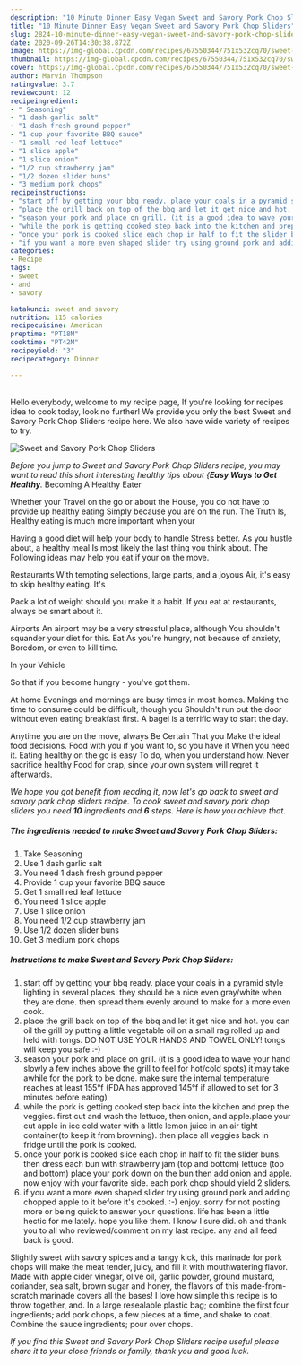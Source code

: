 ```yaml
---
description: "10 Minute Dinner Easy Vegan Sweet and Savory Pork Chop Sliders"
title: "10 Minute Dinner Easy Vegan Sweet and Savory Pork Chop Sliders"
slug: 2824-10-minute-dinner-easy-vegan-sweet-and-savory-pork-chop-sliders
date: 2020-09-26T14:30:38.872Z
image: https://img-global.cpcdn.com/recipes/67550344/751x532cq70/sweet-and-savory-pork-chop-sliders-recipe-main-photo.jpg
thumbnail: https://img-global.cpcdn.com/recipes/67550344/751x532cq70/sweet-and-savory-pork-chop-sliders-recipe-main-photo.jpg
cover: https://img-global.cpcdn.com/recipes/67550344/751x532cq70/sweet-and-savory-pork-chop-sliders-recipe-main-photo.jpg
author: Marvin Thompson
ratingvalue: 3.7
reviewcount: 12
recipeingredient:
- " Seasoning"
- "1 dash garlic salt"
- "1 dash fresh ground pepper"
- "1 cup your favorite BBQ sauce"
- "1 small red leaf lettuce"
- "1 slice apple"
- "1 slice onion"
- "1/2 cup strawberry jam"
- "1/2 dozen slider buns"
- "3 medium pork chops"
recipeinstructions:
- "start off by getting your bbq ready. place your coals in a pyramid style lighting in several places. they should be a nice even gray/white when they are done. then spread them evenly around to make for a more even cook."
- "place the grill back on top of the bbq and let it get nice and hot. you can oil the grill by putting a little vegetable oil on a small rag rolled up and held with tongs. DO NOT USE YOUR HANDS AND TOWEL ONLY! tongs will keep you safe  :-)"
- "season your pork and place on grill. (it is a good idea to wave your hand slowly a few inches above the grill to feel for hot/cold spots) it may take awhile for the pork to be done. make sure the internal temperature reaches at least 155°f (FDA has approved 145°f if allowed to set for 3 minutes before eating)"
- "while the pork is getting cooked step back into the kitchen and prep the veggies. first cut and wash the lettuce, then onion, and apple.place your cut apple in ice cold water with a little lemon juice in an air tight container(to keep it from browning). then place all veggies back in fridge until the pork is cooked."
- "once your pork is cooked slice each chop in half to fit the slider buns. then dress each bun with strawberry jam (top and bottom) lettuce (top and bottom) place your pork down on the bun then add onion and apple. now enjoy with your favorite side. each pork chop should yield 2 sliders."
- "if you want a more even shaped slider try using ground pork and adding chopped apple to it before it&#39;s cooked.  :-) enjoy.  sorry for not posting more or being quick to answer your questions. life has been a little hectic for me lately. hope you like them. I know I sure did. oh and thank you to all who reviewed/comment on my last recipe. any and all feed back is good."
categories:
- Recipe
tags:
- sweet
- and
- savory

katakunci: sweet and savory 
nutrition: 115 calories
recipecuisine: American
preptime: "PT18M"
cooktime: "PT42M"
recipeyield: "3"
recipecategory: Dinner

---
```

<br>
Hello everybody, welcome to my recipe page, If you're looking for recipes idea to cook today, look no further! We provide you only the best Sweet and Savory Pork Chop Sliders recipe here. We also have wide variety of recipes to try.
<br>


![Sweet and Savory Pork Chop Sliders](https://img-global.cpcdn.com/recipes/67550344/751x532cq70/sweet-and-savory-pork-chop-sliders-recipe-main-photo.jpg)

<i>Before you jump to Sweet and Savory Pork Chop Sliders recipe, you may want to read this short interesting healthy tips about {<strong>Easy Ways to Get Healthy</strong>.</i>
Becoming A Healthy Eater

Whether your Travel on the go or about the
House, you do not have to provide up healthy eating
Simply because you are on the run. The Truth Is,
Healthy eating is much more important when your


Having a good diet will help your body to handle
Stress better. As you hustle about, a healthy meal
Is most likely the last thing you think about. The
Following ideas may help you eat if your on the move.

Restaurants
With tempting selections, large parts, and a joyous 
Air, it's easy to skip healthy eating. It's

Pack a lot of weight should you make it a habit.
If you eat at restaurants, always be smart
about it.

Airports
An airport may be a very stressful place, although
You shouldn't squander your diet for this. Eat
As you're hungry, not because of anxiety,
Boredom, or even to kill time.

In your Vehicle 

So that if you become hungry - you've got them.

At home
Evenings and mornings are busy times in most homes.
Making the time to consume could be difficult, though you
Shouldn't run out the door without even eating breakfast
first. 
A bagel is a terrific way to start the day.

Anytime you are on the move, always Be Certain That you
Make the ideal food decisions. 
Food with you if you want to, so you have it
When you need it. Eating healthy on the go is easy
To do, when you understand how. Never sacrifice healthy
Food for crap, since your own system will regret it afterwards.


<i>We hope you got benefit from reading it, now let's go back to sweet and savory pork chop sliders recipe. To cook sweet and savory pork chop sliders you need <strong>10</strong> ingredients and <strong>6</strong> steps. Here is how you achieve that.
</i>

##### The ingredients needed to make Sweet and Savory Pork Chop Sliders:

1. Take  Seasoning
1. Use 1 dash garlic salt
1. You need 1 dash fresh ground pepper
1. Provide 1 cup your favorite BBQ sauce
1. Get 1 small red leaf lettuce
1. You need 1 slice apple
1. Use 1 slice onion
1. You need 1/2 cup strawberry jam
1. Use 1/2 dozen slider buns
1. Get 3 medium pork chops


##### Instructions to make Sweet and Savory Pork Chop Sliders:

1. start off by getting your bbq ready. place your coals in a pyramid style lighting in several places. they should be a nice even gray/white when they are done. then spread them evenly around to make for a more even cook.
1. place the grill back on top of the bbq and let it get nice and hot. you can oil the grill by putting a little vegetable oil on a small rag rolled up and held with tongs. DO NOT USE YOUR HANDS AND TOWEL ONLY! tongs will keep you safe  :-)
1. season your pork and place on grill. (it is a good idea to wave your hand slowly a few inches above the grill to feel for hot/cold spots) it may take awhile for the pork to be done. make sure the internal temperature reaches at least 155°f (FDA has approved 145°f if allowed to set for 3 minutes before eating)
1. while the pork is getting cooked step back into the kitchen and prep the veggies. first cut and wash the lettuce, then onion, and apple.place your cut apple in ice cold water with a little lemon juice in an air tight container(to keep it from browning). then place all veggies back in fridge until the pork is cooked.
1. once your pork is cooked slice each chop in half to fit the slider buns. then dress each bun with strawberry jam (top and bottom) lettuce (top and bottom) place your pork down on the bun then add onion and apple. now enjoy with your favorite side. each pork chop should yield 2 sliders.
1. if you want a more even shaped slider try using ground pork and adding chopped apple to it before it&#39;s cooked.  :-) enjoy.  sorry for not posting more or being quick to answer your questions. life has been a little hectic for me lately. hope you like them. I know I sure did. oh and thank you to all who reviewed/comment on my last recipe. any and all feed back is good.


Slightly sweet with savory spices and a tangy kick, this marinade for pork chops will make the meat tender, juicy, and fill it with mouthwatering flavor. Made with apple cider vinegar, olive oil, garlic powder, ground mustard, coriander, sea salt, brown sugar and honey, the flavors of this made-from-scratch marinade covers all the bases! I love how simple this recipe is to throw together, and. In a large resealable plastic bag; combine the first four ingredients; add pork chops, a few pieces at a time, and shake to coat. Combine the sauce ingredients; pour over chops. 

<i>If you find this Sweet and Savory Pork Chop Sliders recipe useful please share it to your close friends or family, thank you and good luck.</i>
